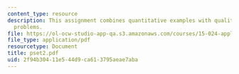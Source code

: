 ```yaml
---
content_type: resource
description: This assignment combines quantitative examples with qualitative word
  problems.
file: https://ol-ocw-studio-app-qa.s3.amazonaws.com/courses/15-024-applied-economics-for-managers-summer-2004/2f94b30411e544d9ca613795aeae7aba_pset2.pdf
file_type: application/pdf
resourcetype: Document
title: pset2.pdf
uid: 2f94b304-11e5-44d9-ca61-3795aeae7aba
---
```

